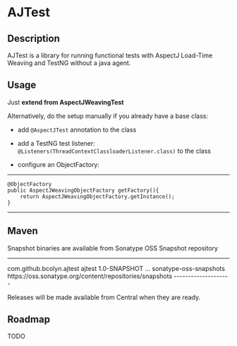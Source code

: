 AJTest
====================

Description
--------------------

AJTest is a library for running functional tests with AspectJ Load-Time Weaving and TestNG without a java agent.

Usage
--------------------

Just __extend from AspectJWeavingTest__

Alternatively, do the setup manually if you already have a base class:

* add `@AspectJTest` annotation to the class

* add a TestNG test listener: `@Listeners(ThreadContextClassloaderListener.class)` to the class


* configure an ObjectFactory:

-------------------------------
    @ObjectFactory
    public AspectJWeavingObjectFactory getFactory(){
        return AspectJWeavingObjectFactory.getInstance();
    }
------------------------------

Maven
--------------------

Snapshot binaries are available from Sonatype OSS Snapshot repository

--------------------
<dependency>
    <groupId>com.github.bcolyn.ajtest</groupId>
    <artifactId>ajtest</artifactId>
    <version>1.0-SNAPSHOT</version>
</dependency>
 ...
<repositories>
    <repository>
        <id>sonatype-oss-snapshots</id>
        <url>https://oss.sonatype.org/content/repositories/snapshots</url>
    </repository>
</repositories>
--------------------

Releases will be made available from Central when they are ready.

Roadmap
--------------------
TODO